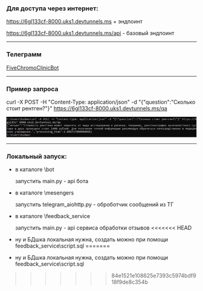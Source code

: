 ### Для доступа через интернет:

https://6gl133cf-8000.uks1.devtunnels.ms + эндпоинт

https://6gl133cf-8000.uks1.devtunnels.ms/api - базовый эндпоинт

---
### Телеграмм
    
[FiveChromoClinicBot](https://t.me/FiveChromoClinicBot)

---

### Пример запроса

curl -X POST -H "Content-Type: application/json" -d "{\"question\":\"Сколько стоит рентген?\"}" https://6gl133cf-8000.uks1.devtunnels.ms/qa

![картинка](picture.jpg)

---

### Локальный запуск:
* в каталоге \bot 
    
    запустить main.py - api бота
* в каталоге \mesengers
  
    запустить telegram_aiohttp.py - оброботчик сообщений из ТГ
* в каталоге \feedback_service
  
    запустить main.py - api сервиса обработки отзывов
<<<<<<< HEAD
* ну и БДшка локальная нужна, создать можно при помощи feedback_service\script.sql
=======
* ну и БДшка локальная нужна, создать можно при помощи feedback_service\script.sql
>>>>>>> 84e1521e108625e7393c5974bdf918f9de8c354b
